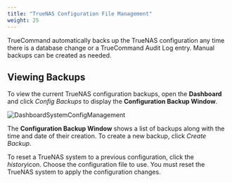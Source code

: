 ```yaml
---
title: "TrueNAS Configuration File Management"
weight: 25
---
```


TrueCommand automatically backs up the TrueNAS configuration any time there is a database change or a TrueCommand Audit Log entry.
Manual backups can be created as needed.

## Viewing Backups

To view the current TrueNAS configuration backups, open the **Dashboard** and click *Config Backups* to display the **Configuration Backup Window**.

![DashboardSystemConfigManagement](/images/TrueCommand/1.3/DashboardSystemConfigManagement.png "Dashboard: Configuration Backups")

The **Configuration Backup Window** shows a list of backups along with the time and date of their creation.
To create a new backup, click *Create Backup*.

To reset a TrueNAS system to a previous configuration, click the <i class="material-icons" aria-hidden="true" title="History">history</i>icon.
Choose the configuration file to use.
You must reset the TrueNAS system to apply the configuration changes.
